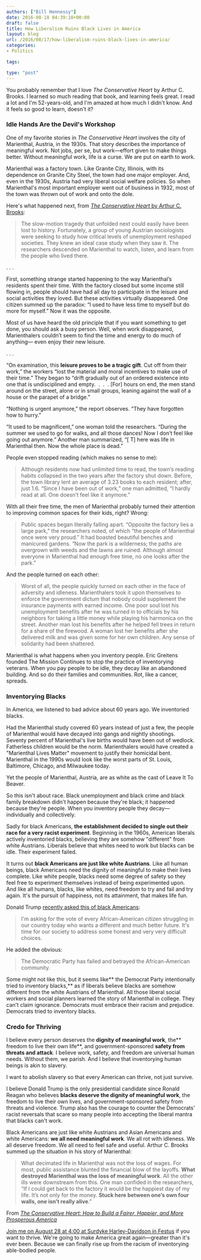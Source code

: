 ```yaml
---
authors: ["Bill Hennessy"]
date: 2016-08-18 04:39:18+00:00
draft: false
title: How Liberalism Ruins Black Lives in America
layout: blog
url: /2016/08/17/how-liberalism-ruins-black-lives-in-america/
categories:
- Politics

tags:

type: "post"
---
```


You probably remember that I love _The Conservative Heart_ by Arthur C. Brooks. I learned so much reading that book, and learning feels great. I read a lot and I'm 52-years-old, and I'm amazed at how much I didn't know. And it feels so good to learn, doesn't it?



### Idle Hands Are the Devil's Workshop



One of my favorite stories in _The Conservative Heart_ involves the city of Marienthal, Austria, in the 1930s. That story describes the importance of meaningful work. Not jobs, per se, but work—effort given to make things better. Without meaningful work, life is a curse. We are put on earth to work.

Marienthal was a factory town. Like Granite City, Illinois, with its dependence on Granite City Steel, the town had one major employer. And, even in the 1930s, Austria had very liberal social welfare policies. So when Marienthal's most important employer went out of business in 1932, most of the town was thrown out of work and onto the dole.

Here's what happened next, from [_The Conservative Heart_ by Arthur C. Brooks](https://amzn.to/2b0NrxT):



> The slow-motion tragedy that unfolded next could easily have been lost to history. Fortunately, a group of young Austrian sociologists were seeking to study how critical levels of unemployment reshaped societies. They knew an ideal case study when they saw it. The researchers descended on Marienthal to watch, listen, and learn from the people who lived there.

. . .

First, something strange started happening to the way Marienthal’s residents spent their time. With the factory closed but some income still flowing in, people should have had all day to participate in the leisure and social activities they loved. But these activities virtually disappeared. One citizen summed up the paradox: “I used to have less time to myself but do more for myself.” Now it was the opposite.

Most of us have heard the old principle that if you want something to get done, you should ask a busy person. Well, when work disappeared, Marienthalers couldn’t seem to find the time and energy to do much of anything— even enjoy their new leisure.

. . .

“On examination, this **leisure proves to be a tragic gift**. Cut off from their work,” the workers “lost the material and moral incentives to make use of their time.” They began to “drift gradually out of an ordered existence into one that is undisciplined and empty.  .  .  . [For] hours on end, the men stand around on the street, alone or in small groups, leaning against the wall of a house or the parapet of a bridge.”

“Nothing is urgent anymore,” the report observes. “They have forgotten how to hurry.”

“It used to be magnificent,” one woman told the researchers. “During the summer we used to go for walks, and all those dances! Now I don’t feel like going out anymore.” Another man summarized, “[ T] here was life in Marienthal then. Now the whole place is dead.”



People even stopped reading (which makes no sense to me):



> Although residents now had unlimited time to read, the town’s reading habits collapsed in the two years after the factory shut down. Before, the town library lent an average of 3.23 books to each resident; after, just 1.6. “Since I have been out of work,” one man admitted, “I hardly read at all. One doesn’t feel like it anymore.”



With all their free time, the men of Marienthal probably turned their attention to improving common spaces for their kids, right? Wrong:



> Public spaces began literally falling apart. “Opposite the factory lies a large park,” the researchers noted, of which “the people of Marienthal once were very proud.” It had boasted beautiful benches and manicured gardens. “Now the park is a wilderness; the paths are overgrown with weeds and the lawns are ruined. Although almost everyone in Marienthal had enough free time, no one looks after the park.”



And the people turned on each other:



> Worst of all, the people quickly turned on each other in the face of adversity and idleness. Marienthalers took it upon themselves to enforce the government dictum that nobody could supplement the insurance payments with earned income. One poor soul lost his unemployment benefits after he was turned in to officials by his neighbors for taking a little money while playing his harmonica on the street. Another man lost his benefits after he helped fell trees in return for a share of the firewood. A woman lost her benefits after she delivered milk and was given some for her own children. Any sense of solidarity had been shattered.



Marienthal is what happens when you inventory people. Eric Greitens founded The Mission Continues to stop the practice of inventorying veterans. When you pay people to be idle, they decay like an abandoned building. And so do their families and communities. Rot, like a cancer, spreads.



### Inventorying Blacks



In America, we listened to bad advice about 60 years ago. We inventoried blacks.

Had the Marienthal study covered 60 years instead of just a few, the people of Marienthal would have decayed into gangs and nightly shootings. Seventy percent of Marienthal's live births would have been out of wedlock. Fatherless children would be the norm. Marienthalers would have created a "Marienthal Lives Matter" movement to justify their homicidal bent. Marienthal in the 1990s would look like the worst parts of St. Louis, Baltimore, Chicago, and Milwaukee today.

Yet the people of Marienthal, Austria, are as white as the cast of Leave It To Beaver.

So this isn't about race. Black unemployment and black crime and black family breakdown didn't happen because they're black; it happened because they're people. When you inventory people they decay—individually and collectively.

Sadly for black Americans, **the establishment decided to single out their race for a very racist experiment**. Beginning in the 1960s, American liberals actively inventoried blacks, believing they are somehow "different" from white Austrians. Liberals believe that whites need to work but blacks can be idle. Their experiment failed.

It turns out **black Americans are just like white Austrians**. Like all human beings, black Americans need the dignity of meaningful to make their lives complete. Like white people, blacks need some degree of safety so they feel free to experiment themselves instead of being experimented upon. And like all humans, blacks, like whites, need freedom to try and fail and try again. It's the pursuit of happiness, not its attainment, that makes life fun.

Donald Trump [recently asked this of black Americans](https://hennessysview.com/2016/08/17/trumps-third-act-the-honey-badger/):



> I'm asking for the vote of every African-American citizen struggling in our country today who wants a different and much better future. It's time for our society to address some honest and very very difficult choices.



He added the obvious:



> The Democratic Party has failed and betrayed the African-American community.



Some might not like this, but it seems like** the Democrat Party intentionally tried to inventory blacks,** as if liberals believe blacks are somehow different from the white Austrians of Marienthal. All those liberal social workers and social planners learned the story of Marienthal in college. They can't claim ignorance. Democrats must embrace their racism and prejudice. Democrats tried to inventory blacks.



### Credo for Thriving



I believe every person deserves the **dignity of meaningful work**, the** freedom to live their own life**, and government-sponsored **safety from threats and attack**. I believe work, safety, and freedom are universal human needs. Without them, we parish. And I believe that inventorying human beings is akin to slavery.

I want to abolish slavery so that every American can thrive, not just survive.

I believe Donald Trump is the only presidential candidate since Ronald Reagan who believes **blacks deserve the dignity of meaningful work**, the freedom to live their own lives, and government-sponsored safety from threats and violence. Trump also has the courage to counter the Democrats' racist reversals that scare so many people into accepting the liberal mantra that blacks can't work.

Black Americans are just like white Austrians and Asian Americans and white Americans: **we all need meaningful work**. We all rot with idleness. We all deserve freedom. We all need to feel safe and useful. Arthur C. Brooks summed up the situation in his story of Marienthal:



> What decimated life in Marienthal was not the loss of wages. For most, public assistance blunted the financial blow of the layoffs. **What destroyed Marienthal was the loss of meaningful work**. All the other ills were downstream from this. One man confided in the researchers, “If I could get back to the factory it would be the happiest day of my life. It’s not only for the money. **Stuck here between one’s own four walls, one isn’t really alive**.”



From [_The Conservative Heart: How to Build a Fairer, Happier, and More Prosperous America_](https://amzn.to/2bzxgct)

[Join me on August 28 at 4:00 at Surdyke Harley-Davidson in Festus](https://hennessysview.com/2016/08/11/mark-calendars-tea-party-for-trump-august-28-400-p-m/) if you want to thrive. We're going to make America great again—greater than it's ever been. Because we can finally rise up from the racism of inventorying able-bodied people.

